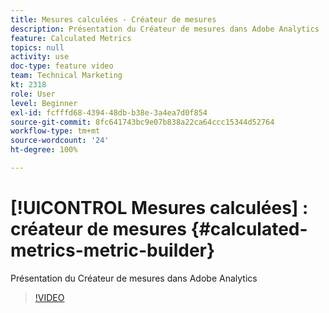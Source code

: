 ```yaml
---
title: Mesures calculées - Créateur de mesures
description: Présentation du Créateur de mesures dans Adobe Analytics
feature: Calculated Metrics
topics: null
activity: use
doc-type: feature video
team: Technical Marketing
kt: 2318
role: User
level: Beginner
exl-id: fcfffd68-4394-48db-b38e-3a4ea7d0f854
source-git-commit: 8fc641743bc9e07b838a22ca64ccc15344d52764
workflow-type: tm+mt
source-wordcount: '24'
ht-degree: 100%

---
```


# [!UICONTROL Mesures calculées] : créateur de mesures {#calculated-metrics-metric-builder}

Présentation du Créateur de mesures dans Adobe Analytics

>[!VIDEO](https://video.tv.adobe.com/v/25411/?quality=12&learn=on)
